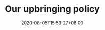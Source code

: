 ---
title:  "Our upbringing policy"
date:   2020-08-05T15:53:27+06:00
draft: false
description: "This is Occupation description"
weight: 2
---